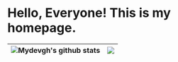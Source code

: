 # Hello, Everyone! This is my homepage.

| <img align="center" src="https://github-readme-stats.vercel.app/api?username=mydevgh&show_icons=true&include_all_commits=true&theme=buefy&hide_border=true&theme=radical" alt="Mydevgh's github stats" /></a> | <img align="center" src="https://github-readme-stats.vercel.app/api/top-langs/?username=mydevgh&layout=compact&theme=buefy&hide_border=true" /></a> |
| ------------- | ------------- |

